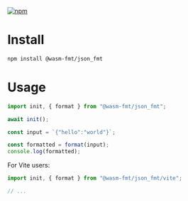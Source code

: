 [![npm](https://img.shields.io/npm/v/@wasm-fmt/json_fmt)](https://www.npmjs.com/package/@wasm-fmt/json_fmt)

# Install

```bash
npm install @wasm-fmt/json_fmt
```

# Usage

```javascript
import init, { format } from "@wasm-fmt/json_fmt";

await init();

const input = `{"hello":"world"}`;

const formatted = format(input);
console.log(formatted);
```

For Vite users:

```JavaScript
import init, { format } from "@wasm-fmt/json_fmt/vite";

// ...
```
